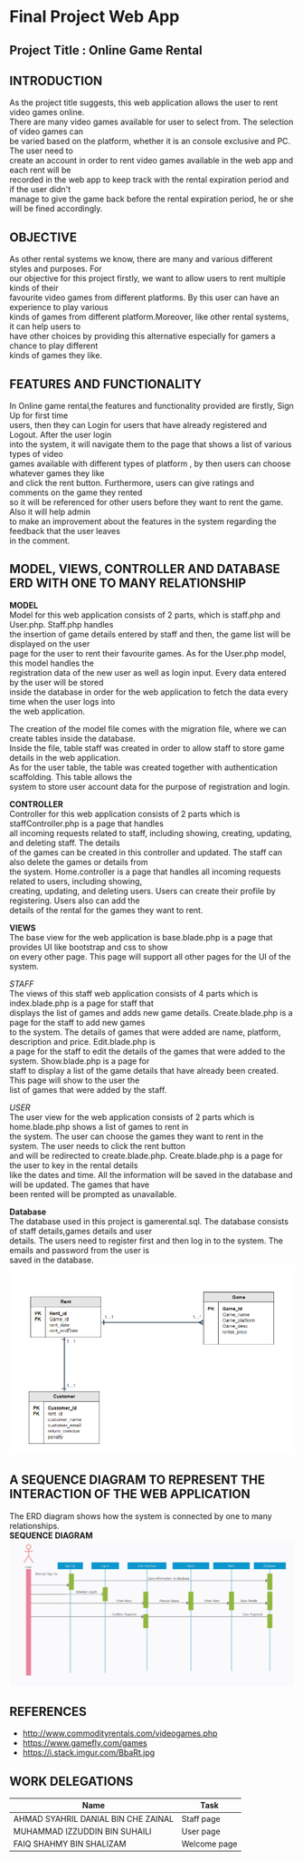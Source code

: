 # Final Project Web App

## Project Title : Online Game Rental

## INTRODUCTION
As the project title suggests, this web application allows the user to rent video games online.  
There are many video games available for user to select from. The selection of video games can  
be varied based on the platform, whether it is an console exclusive and PC. The user need to  
create an account in order to rent video games available in the web app and each rent will be  
recorded in the web app to keep track with the rental expiration period and if the user didn't  
manage to give the game back before the rental expiration period, he or she will be fined accordingly.  
## OBJECTIVE
As other rental systems we know, there are many and various different styles and purposes. For  
our objective for this project firstly, we want to allow users to rent multiple kinds of  their  
favourite video games from different platforms. By this user can have an experience to play various  
kinds of games from different platform.Moreover, like other rental systems, it can help users to  
have other choices by providing this alternative especially for gamers a chance to play different  
kinds of games they like. 

## FEATURES AND FUNCTIONALITY
In Online game rental,the features and functionality provided are firstly, Sign Up for first time  
users, then they can Login for users that have already registered and Logout. After the user login  
into the system, it will navigate them to the page that shows a  list of  various types of video  
games available with different types of platform , by then users can choose whatever games they like  
and click the rent button. Furthermore, users can give ratings and comments on the game they rented  
so it will be referenced for other users before they want to rent the game. Also it will help admin  
to make an improvement about the features in the system regarding the feedback that the user leaves  
in the comment.


## MODEL, VIEWS, CONTROLLER AND DATABASE ERD WITH ONE TO MANY RELATIONSHIP
**MODEL**  
Model for this web application consists of 2 parts, which is staff.php and User.php. Staff.php handles  
the insertion of game details entered by staff and then, the game list will be displayed on the user  
page for the user to rent their favourite games. As for the User.php model, this model handles the  
registration data of the new user as well as login input. Every data entered by the user will be stored  
inside the database in order for the web application to fetch the data every time when the user logs into  
the web application.  

The creation of the model file comes with the migration file, where we can create tables inside the database.  
Inside the file, table staff was created in order to allow staff to store game details in the web application.  
As for the user table, the table was created together with authentication scaffolding. This table allows the  
system to store user account data for the purpose of registration and login.


**CONTROLLER**  
Controller for this web application consists of 2 parts which is staffController.php is a page that handles  
all incoming requests related to staff, including showing, creating, updating, and deleting staff. The details  
of the games can be created in this controller and updated. The staff can also delete the games or details from  
the system. Home.controller is  a page that handles all incoming requests related to users, including showing,  
creating, updating, and deleting users. Users can create their profile by registering. Users also can add the  
details of the rental for the games they want to rent.

**VIEWS**  
The base view for the web application is base.blade.php is a page that provides UI like bootstrap and css to show  
on every other page. This page will support all other pages for the UI of the system.  

*STAFF*  
The views of this staff web application consists of 4 parts which is index.blade.php is a page for staff that  
displays the list of games and adds new game details. Create.blade.php is a page for the staff to add new games  
to the system. The details of games that were added are name, platform, description and price. Edit.blade.php is  
a page for the staff to edit the details of the games that were added to the system. Show.blade.php is a page for  
staff to display a list of  the game details that have already been created. This page will show to the user the  
list of games that were added by the staff.  
 
*USER*  
The user view for the web application consists of 2 parts which is home.blade.php shows a list of games to rent in  
the system. The user can choose the games they want to rent in the system. The user needs to click the rent button  
and will be redirected to create.blade.php. Create.blade.php is a page for the user to key in the rental details  
like the dates and time. All the information will be saved in the database and will be updated. The games that have  
been rented will be prompted as unavailable.    
 

**Database**  
The database used in this project is gamerental.sql. The database consists of staff details,games details and user  
details. The users need to register first and then log in to the system. The emails and password from the user is  
saved in the database.  
![](ERD.png)


## A SEQUENCE	DIAGRAM	TO REPRESENT THE INTERACTION	OF THE	WEB	APPLICATION  
The ERD diagram shows how the system is connected by one to many relationships.  
**SEQUENCE DIAGRAM**
![](sequencediagram.JPG)

## REFERENCES

- http://www.commodityrentals.com/videogames.php
- https://www.gamefly.com/games
- https://i.stack.imgur.com/BbaRt.jpg    

## WORK DELEGATIONS

| Name                               | Task         |
|------------------------------------|--------------|
| AHMAD SYAHRIL DANIAL BIN CHE ZAINAL| Staff page   |
| MUHAMMAD IZZUDDIN BIN SUHAILI      | User page    |
| FAIQ SHAHMY BIN SHALIZAM           | Welcome page |

